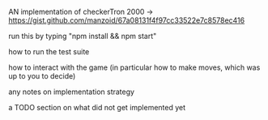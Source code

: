 AN implementation of checkerTron 2000 -> https://gist.github.com/manzoid/67a08131f4f97cc33522e7c8578ec416

run this by typing "npm install && npm start"

how to run the test suite

how to interact with the game (in particular how to make moves, which was up to you to decide)

any notes on implementation strategy

a TODO section on what did not get implemented yet